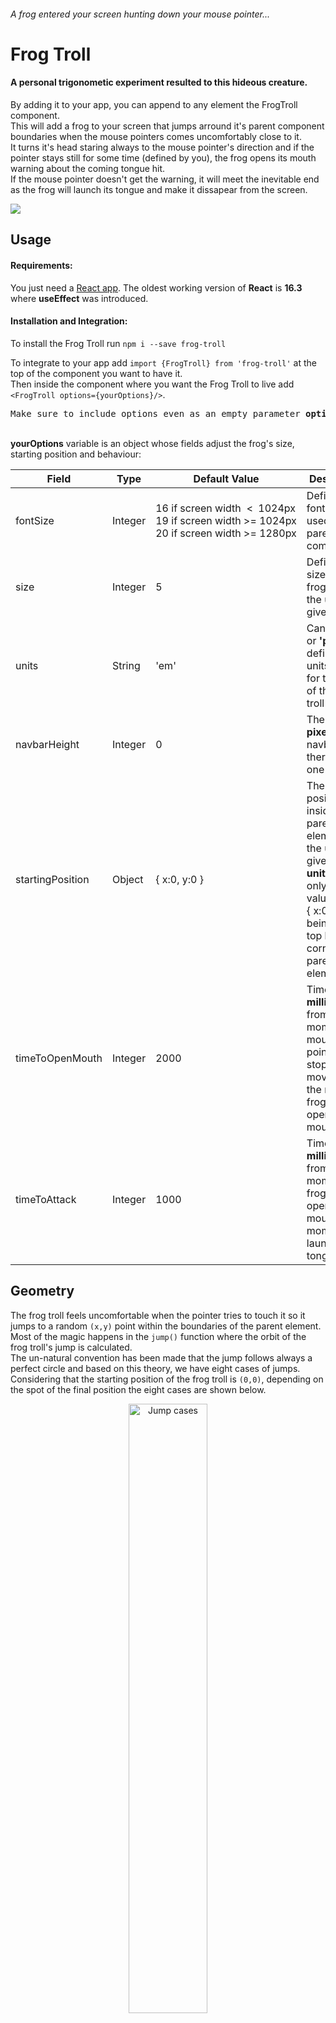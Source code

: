 ###### A frog entered your screen hunting down your mouse pointer...  
# Frog Troll

#### A personal trigonometic experiment resulted to this hideous creature.

By adding it to your app, you can append to any element the FrogTroll component.  
This will add a frog to your screen that jumps arround it's parent component boundaries when the mouse pointers comes uncomfortably close to it.  
It turns it's head staring always to the mouse pointer's direction and if the pointer stays still for some time (defined by you), the frog opens its mouth warning about the coming tongue hit.  
If the mouse pointer doesn't get the warning, it will meet the inevitable end as the frog will launch its tongue and make it dissapear from the screen.  

![](https://i.imgur.com/MygEPYW.gif)
## Usage

#### Requirements:  
You just need a [React app](https://react.dev/). The oldest working version of <b>React</b> is <b>16.3</b> where <b>useEffect</b> was introduced.  
#### Installation and Integration:  
To install the Frog Troll run ```npm i --save frog-troll```  

To integrate to your app add ```import {FrogTroll} from 'frog-troll'``` at the top of the component you want to have it.  
Then inside the component where you want the Frog Troll to live add ```<FrogTroll options={yourOptions}/>```.  

<p align="center"><pre style="textAlign:center">Make sure to include options even as an empty parameter <b>options={{}}</b></pre></p>
<br>
<b>yourOptions</b> variable is an object whose fields adjust the frog's size, starting position and behaviour:  
<center>

|Field|Type|Default Value|Description|
|-----|----|-------|-----------|
|fontSize|Integer|16&nbsp;if&nbsp;screen&nbsp;width&nbsp;&nbsp;<&nbsp;&nbsp;1024px<br>19&nbsp;if&nbsp;screen&nbsp;width&nbsp;>=&nbsp;1024px<br>20&nbsp;if&nbsp;screen&nbsp;width&nbsp;>=&nbsp;1280px|Defines the font size used in the parent component|
|size|Integer|5|Defines the size of the frog troll in the units given|
|units|String|'em'|Can be <b>'em'</b> or <b>'px'</b>, defines the units used for the size of the frog troll|
|navbarHeight|Integer|0|The size <b>in pixels</b> of the navbar if there is one*|
|startingPosition|Object|{ x:0, y:0 }|The starting position inside the parent element in the units given in <b>units</b>, giving only <b>positive</b> values. With { x:0, y:0 } being the top left corner of the parent element|
|timeToOpenMouth|Integer|2000|Time in <b>milliseconds</b> from the moment that mouse pointer stops moving to the moment frog troll opens its mouth|
|timeToAttack|Integer|1000|Time in <b>milliseconds</b> from the moment that frog troll opens its mouth to the moment it launches its tongue|
</center>

## Geometry


The frog troll feels uncomfortable when the pointer tries to touch it so it jumps to a random ```(x,y)``` point within the boundaries of the parent element.  
Most of the magic happens in the ```jump()``` function where the orbit of the frog troll's jump is calculated.  
The un-natural convention has been made that the jump follows always a perfect circle and based on this theory, we have eight cases of jumps. Considering that the starting position of the frog troll is ```(0,0)```, depending on the spot of the final position the eight cases are shown below.

<p align="center" style="width:100%;">
    <img src="https://i.imgur.com/Rw6TTcW.png" alt="Jump cases" style="width:50%;"/>
    <br>
    <i>Jump Cases</i>
</p>
<br>  

* In cases <b>a</b> and <b>h</b>, the center of the frog troll's orbit circle will be on <b>Xaxis</b> (<i>Case 1</i>).<br>  
* In cases <b>f</b> and <b>c</b>, the center of the frog troll's orbit circle will be on <b>Yaxis</b> (<i>Case 4</i>).<br>
* In cases <b>g</b> and <b>b</b>, the center of the frog troll's orbit circle will be on the line <b>passing from final position<br>point and being parallel to Yaxis</b> (<i>Case 3</i>).<br>
* In cases <b>e</b> and <b>d</b>, the center of the frog troll's orbit circle will be on the line <b>passing from final position<br>point and being parallel to Xaxis</b> (<i>Case 2</i>).<br>

<br>
<table align="center">
    <tr>
        <td><img alt="case1" src="https://i.imgur.com/UKHTXw1.png"></td>
        <td><img alt="case2" src="https://i.imgur.com/UNHcatS.png"></td>
    </tr> 
    <tr align="center">
        <td><i>Case 1</i></td>
        <td><i>Case 2</i></td>
    </tr>
    <tr table align="center">
        <td><img alt="case3" align="center "width=60% height=60% src="https://i.imgur.com/nSvx7vk.png"></td>
        <td><img alt="case4" align="center" width=60% height=60% src="https://i.imgur.com/fLGqaCQ.png"></td>
    </tr> 
    <tr align="center">
        <td><i>Case 3</i></td>
        <td><i>Case 4</i></td>
    </tr>
</table>
